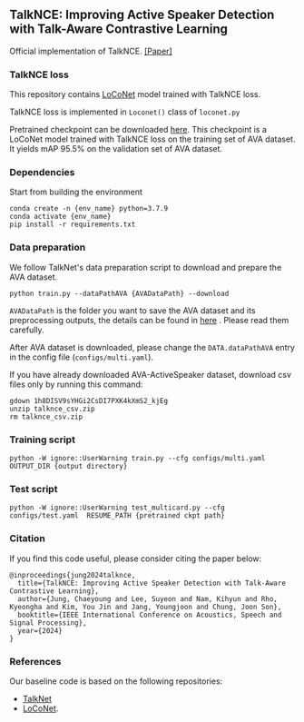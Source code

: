## TalkNCE: Improving Active Speaker Detection with Talk-Aware Contrastive Learning

Official implementation of TalkNCE. [[Paper]](https://mmai.io/pubs/pdfs/jung24a.pdf)

### TalkNCE loss

This repository contains [LoCoNet](https://arxiv.org/pdf/2301.08237) model trained with TalkNCE loss.

TalkNCE loss is implemented in ``Loconet()`` class of ``loconet.py``

Pretrained checkpoint can be downloaded [here](https://drive.google.com/file/d/1k8sS3Io6dVMFKqluvoORt6u6MaEgvQOG/view?usp=sharing).
This checkpoint is a LoCoNet model trained with TalkNCE loss on the training set of AVA dataset.
It yields mAP 95.5% on the validation set of AVA dataset.

### Dependencies

Start from building the environment
```
conda create -n {env_name} python=3.7.9
conda activate {env_name}
pip install -r requirements.txt
```


### Data preparation

We follow TalkNet's data preparation script to download and prepare the AVA dataset.

```
python train.py --dataPathAVA {AVADataPath} --download 
```

`AVADataPath` is the folder you want to save the AVA dataset and its preprocessing outputs, the details can be found in [here](https://github.com/syl4356/TalkNCE_ASD/blob/main/utils/tools.py) . Please read them carefully.

After AVA dataset is downloaded, please change the ``DATA.dataPathAVA`` entry in the config file (``configs/multi.yaml``). 

If you have already downloaded AVA-ActiveSpeaker dataset, download csv files only by running this command:

```
gdown 1h8DISV9sYHGi2CsDI7PXK4kXmS2_kjEg
unzip talknce_csv.zip
rm talknce_csv.zip
```

### Training script
```
python -W ignore::UserWarning train.py --cfg configs/multi.yaml OUTPUT_DIR {output directory}
```



### Test script

```
python -W ignore::UserWarning test_multicard.py --cfg configs/test.yaml  RESUME_PATH {pretrained ckpt path}
```




### Citation

If you find this code useful, please consider citing the paper below:
```
@inproceedings{jung2024talknce,
  title={TalkNCE: Improving Active Speaker Detection with Talk-Aware Contrastive Learning},
  author={Jung, Chaeyoung and Lee, Suyeon and Nam, Kihyun and Rho, Kyeongha and Kim, You Jin and Jang, Youngjoon and Chung, Joon Son},
  booktitle={IEEE International Conference on Acoustics, Speech and Signal Processing},
  year={2024}
}
```


### References

Our baseline code is based on the following repositories:

- [TalkNet](https://github.com/TaoRuijie/TalkNet-ASD) 
- [LoCoNet](https://github.com/SJTUwxz/LoCoNet_ASD).


